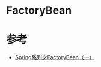 # FactoryBean



# 参考

- [Spring系列之FactoryBean（一）](https://blog.csdn.net/zknxx/article/details/79572387)